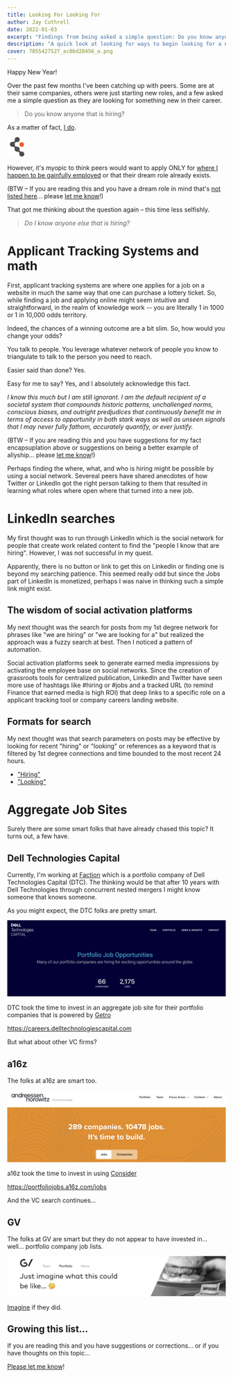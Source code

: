 ```yaml
---
title: Looking For Looking For
author: Jay Cuthrell
date: 2022-01-03
excerpt: "Findings from being asked a simple question: Do you know anyone that is hiring?"
description: "A quick look at looking for ways to begin looking for a new career opportunity"
cover: 7055427527_ac0bd20456_o.png
---
```

Happy New Year! 

Over the past few months I've been catching up with peers. Some are at their same companies, others were just starting new roles, and a few asked me a simple question as they are looking for something new in their career.

> Do you know anyone that is hiring?

As a matter of fact, [I do](https://grnh.se/66f4d22d4us).

[![Faction is hiring!](faction.png)](https://grnh.se/66f4d22d4us)

 However, it's myopic to think peers would want to apply ONLY for [where I happen to be gainfully employed](https://grnh.se/66f4d22d4us) or that their dream role already exists.

(BTW – If you are reading this and you have a dream role in mind that's [not listed here](https://grnh.se/66f4d22d4us)... please [let me know](https://jaycuthrell.com/contact)!)

That got me thinking about the question again – this time less selfishly.

> *Do I know anyone else that is hiring?*

# Applicant Tracking Systems and math

First, applicant tracking systems are where one applies for a job on a website in much the same way that one can purchase a lottery ticket. So, while finding a job and applying online might seem intuitive and straightforward, in the realm of knowledge work -- you are literally 1 in 1000 or 1 in 10,000 odds territory.

Indeed, the chances of a winning outcome are a bit slim. So, how would you change your odds? 

You talk to people. You leverage whatever network of people you know to triangulate to talk to the person you need to reach.

Easier said than done? Yes.

Easy for me to say? Yes, and I absolutely acknowledge this fact.

*I know this much but I am still ignorant. I am the default recipient of a societal system that compounds historic patterns, unchallenged norms, conscious biases, and outright predjudices that continuously benefit me in terms of access to opportunity in both stark ways as well as unseen signals that I may never fully fathom, accurately quantify, or ever justify.*

(BTW – If you are reading this and you have suggestions for my fact encapsuplation above or suggestions on being a better example of allyship... please [let me know](https://jaycuthrell.com/contact)!)

Perhaps finding the where, what, and who is hiring might be possible by using a social network. Severeal peers have shared anecdotes of how Twitter or LinkedIn got the right person talking to them that resulted in learning what roles where open where that turned into a new job.

# LinkedIn searches

My first thought was to run through LinkedIn which is the social network for people that create work related content to find the "people I know that are hiring". However, I was not successful in my quest.

Apparently, there is no button or link to get this on LinkedIn or finding one is beyond my searching patience. This seemed really odd but since the Jobs part of LinkedIn is monetized, perhaps I was naive in thinking such a simple link might exist.

## The wisdom of social activation platforms

My next thought was the search for posts from my 1st degree network for phrases like "we are hiring" or "we are looking for a" but realized the approach was a fuzzy search at best. Then I noticed a pattern of automation.

Social activation platforms seek to generate earned media impressions by activating the employee base on social networks. Since the creation of grassroots tools for centralized publication, LinkedIn and Twitter have seen more use of hashtags like #hiring or #jobs and a tracked URL (to remind Finance that earned media is high ROI) that deep links to a specific role on a applicant tracking tool or company careers landing website.

## Formats for search

My next thought was that search parameters on posts may be effective by looking for recent "hiring" or "looking" or references as a keyword that is filtered by 1st degree connections and time bounded to the most recent 24 hours.

* ["Hiring"](https://www.linkedin.com/search/results/content/?datePosted=%22past-24h%22&keywords=hiring&origin=GLOBAL_SEARCH_HEADER&postedBy=%5B%22first%22%5D)
* ["Looking"](https://www.linkedin.com/search/results/content/?datePosted=%22past-24h%22&keywords=looking&origin=GLOBAL_SEARCH_HEADER&postedBy=%5B%22first%22%5D)



# Aggregate Job Sites

Surely there are some smart folks that have already chased this topic? It turns out, a few have.

## Dell Technologies Capital

Currently, I'm working at [Faction](https://grnh.se/66f4d22d4us) which is a portfolio company of Dell Technologies Capital (DTC). The thinking would be that after 10 years with Dell Technologies through concurrent nested mergers I might know someone that knows someone.

As you might expect, the DTC folks are pretty smart.

[![DTC](dtc.png)](https://careers.delltechnologiescapital.com)

DTC took the time to invest in an aggregate job site for their portfolio companies that is powered by [Getro](https://www.getro.com/getro-jobs/)

<https://careers.delltechnologiescapital.com>

But what about other VC firms?

## a16z

The folks at a16z are smart too.

[![a16z](a16z.png)](https://portfoliojobs.a16z.com/jobs)

a16z took the time to invest in using [Consider](https://product.consider.com/ctc/talent-circle)

<https://portfoliojobs.a16z.com/jobs>

And the VC search continues...

## GV

The folks at GV are smart but they do not appear to have invested in... well... portfolio company job lists.

![GV](gv.png)

[Imagine](https://www.gv.com/portfolio/) if they did.

## Growing this list...

If you are reading this and you have suggestions or corrections... or if you have thoughts on this topic...

[Please let me know](https://jaycuthrell.com/contact)!

